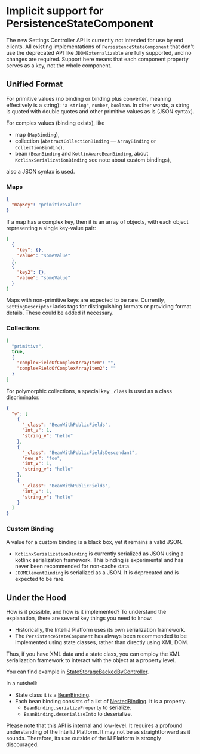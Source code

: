 # Implicit support for PersistenceStateComponent

The new Settings Controller API is currently not intended for use by end clients. 
All existing implementations of `PersistenceStateComponent` that don't use the deprecated API like `JDOMExternalizable` are fully supported, and no changes are required.
Support here means that each component property serves as a key, not the whole component.

## Unified Format

For primitive values (no binding or binding plus converter, meaning effectively is a string): `"a string"`, `number`, `boolean`.
In other words, a string is quoted with double quotes and other primitive values as is (JSON syntax).

For complex values (binding exists), like 
* map (`MapBinding`), 
* collection (`AbstractCollectionBinding` — `ArrayBinding` or `CollectionBinding`),
* bean (`BeanBinding` and `KotlinAwareBeanBinding`, about `KotlinxSerializationBinding` see note about custom bindings), 

also a JSON syntax is used. 

### Maps

```json
{
  "mapKey": "primitiveValue"
}
```

If a map has a complex key, then it is an array of objects, with each object representing a single key-value pair: 

```json
[
  {
    "key": {},
    "value": "someValue"
  },
  {
    "key2": {}, 
    "value": "someValue"
  }
]
```

Maps with non-primitive keys are expected to be rare.
Currently, `SettingDescriptor` lacks tags for distinguishing formats or providing format details. 
These could be added if necessary.

### Collections

```json
[
  "primitive",
  true,
  {
    "complexFieldOfComplexArrayItem": "",
    "complexFieldOfComplexArrayItem2": "" 
  }
]
```

For polymorphic collections, a special key `_class` is used as a class discriminator.

```json
{
  "v": [
    {
      "_class": "BeanWithPublicFields",
      "int_v": 1,
      "string_v": "hello"
    },
    {
      "_class": "BeanWithPublicFieldsDescendant",
      "new_s": "foo",
      "int_v": 1,
      "string_v": "hello"
    },
    {
      "_class": "BeanWithPublicFields",
      "int_v": 1,
      "string_v": "hello"
    }
  ]
}
```

### Custom Binding

A value for a custom binding is a black box, yet it remains a valid JSON.

* `KotlinxSerializationBinding` is currently serialized as JSON using a kotlinx serialization framework. This binding is experimental and has never been recommended for non-cache data.
* `JDOMElementBinding` is serialized as a JSON. It is deprecated and is expected to be rare.

## Under the Hood

How is it possible, and how is it implemented? To understand the explanation, there are several key things you need to know:

* Historically, the IntelliJ Platform uses its own serialization framework.
* The `PersistenceStateComponent` has always been recommended to be implemented using state classes, rather than directly using XML DOM.

Thus, if you have XML data and a state class, you can employ the XML serialization framework to interact with the object at a property level.

You can find example in [StateStorageBackedByController](https://github.com/JetBrains/intellij-community/blob/master/platform/settings-local/src/com/intellij/platform/settings/local/StateStorageBackedByController.kt).

In a nutshell:

* State class it is a [BeanBinding](https://github.com/JetBrains/intellij-community/blob/master/platform/util/src/com/intellij/util/xmlb/BeanBinding.kt).
* Each bean binding consists of a list of [NestedBinding](https://github.com/JetBrains/intellij-community/blob/master/platform/util/src/com/intellij/util/xmlb/Binding.kt). It is a property.
  * `BeanBinding.serializeProperty` to serialize. 
  * `BeanBinding.deserializeInto` to deserialize. 

Please note that this API is internal and low-level. It requires a profound understanding of the IntelliJ Platform. It may not be as straightforward as it sounds. 
Therefore, its use outside of the IJ Platform is strongly discouraged.